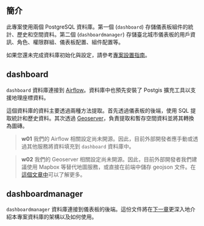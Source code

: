 ## 簡介

此專案使用兩個 PostgreSQL 資料庫。第一個 (`dashboard`) 存儲儀表板組件的統計、歷史和空間資料。第二個 (`dashboardmanager`) 存儲臺北城市儀表板的用戶資訊、角色、權限群組、儀表板配置、組件配置等。

如果您還未完成資料庫初始化與設定，請參考[專案設置指南](/back-end/project-setup)。

## dashboard

`dashboard` 資料庫連接到 [Airflow](https://airflow.apache.org/)。資料庫中也預先安裝了 Postgis 擴充工具以支援地理座標資料。

這個資料庫的資料主要透過兩種方法提取。首先透過儀表板的後端，使用 SQL 提取統計和歷史資料。其次透過 [Geoserver](https://geoserver.org/)，負責提取和暫存空間資料並將其轉換為圖磚。

> **w01**
> 我們的 Airflow 相關設定尚未開源。因此，目前外部開發者應手動或透過其他服務將資料填充到 `dashboard` 資料庫中。

> **w02**
> 我們的 Geoserver 相關設定尚未開源。因此，目前外部開發者我們建議使用 Mapbox 等替代地圖服務，或直接在前端中儲存 geojson 文件。在[這個文章中](/front-end/map-data)可以了解更多。

## dashboardmanager

`dashboardmanager` 資料庫連接到儀表板的後端。這份文件將在[下一章](/back-end/users-roles-groups-db)更深入地介紹本專案資料庫的架構以及如何使用。